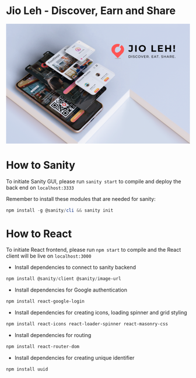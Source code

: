 # Jio Leh - Discover, Earn and Share
![alt_text](https://github.com/Dev317/jioleh/blob/main/jioleh%20splash.png)

# How to Sanity
To initiate Sanity GUI, please run `sanity start` to compile and deploy the back end on `localhost:3333`

Remember to install these modules that are needed for sanity:
```powershell
npm install -g @sanity/cli && sanity init
```

# How to React
To initiate React frontend, please run `npm start` to compile and the React client will be live on `localhost:3000`

- Install dependencies to connect to sanity backend

```powershell
npm install @sanity/client @sanity/image-url
```

- Install dependencies for Google authentication

```powershell
npm install react-google-login 
```

- Install dependencies for creating icons, loading spinner and grid styling

```powershell
npm install react-icons react-loader-spinner react-masonry-css
```

- Install dependencies for routing

```powershell
npm install react-router-dom
```

- Install dependencies for creating unique identifier

```powershell
npm install uuid
```
